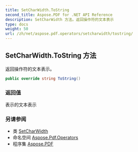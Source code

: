 ```yaml
---
title: SetCharWidth.ToString
second_title: Aspose.PDF for .NET API Reference
description: SetCharWidth 方法。返回操作符的文本表示
type: docs
weight: 50
url: /zh/net/aspose.pdf.operators/setcharwidth/tostring/
---
```

## SetCharWidth.ToString 方法

返回操作符的文本表示。

```csharp
public override string ToString()
```

### 返回值

表示的文本表示

### 另请参阅

* 类 [SetCharWidth](../)
* 命名空间 [Aspose.Pdf.Operators](../../../aspose.pdf.operators/)
* 程序集 [Aspose.PDF](../../../)